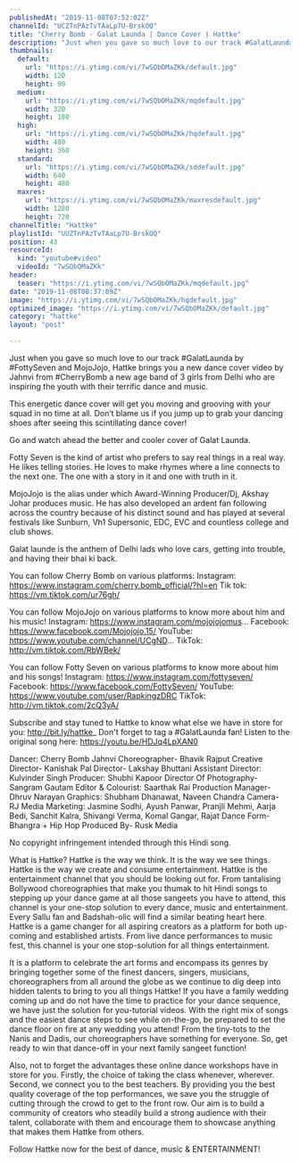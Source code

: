 ```yaml
---
publishedAt: "2019-11-08T07:52:02Z"
channelId: "UCZTnPAzTvTAaLp7U-BrskOQ"
title: "Cherry Bomb - Galat Launda | Dance Cover | Hattke"
description: "Just when you gave so much love to our track #GalatLaunda by #FottySeven and MojoJojo, Hattke brings you a new dance cover video by Jahnvi from #CherryBomb a new age band of 3 girls from Delhi who are inspiring the youth with their terrific dance and music. \n\nThis energetic dance cover will get you moving and grooving with your squad in no time at all. Don’t blame us if you jump up to grab your dancing shoes after seeing this scintillating dance cover! \n\nGo and watch ahead the better and cooler cover of Galat Launda.\n\nFotty Seven is the kind of artist who prefers to say real things in a real way. He likes telling stories. He loves to make rhymes where a line connects to the next one. The one with a story in it and one with truth in it. \n\nMojoJojo is the alias under which Award-Winning Producer/Dj, Akshay Johar produces music. He has also developed an ardent fan following across the country because of his distinct sound and has played at several festivals like Sunburn, Vh1 Supersonic, EDC, EVC and countless college and club shows.\n\nGalat launde is the anthem of Delhi lads who love cars, getting into trouble, and having their bhai ki back. \n\nYou can follow Cherry Bomb on various platforms:\nInstagram: https://www.instagram.com/cherry.bomb_official/?hl=en\nTik tok: https://vm.tiktok.com/ur76gh/\n\nYou can follow MojoJojo on various platforms to know more about him and his music! \nInstagram: https://www.instagram.com/mojojojomus...\nFacebook: https://www.facebook.com/Mojojojo.15/ \nYouTube: https://www.youtube.com/channel/UCgND...\nTikTok: http://vm.tiktok.com/RbWBek/\n\nYou can follow Fotty Seven on various platforms to know more about him and his songs! \nInstagram: https://www.instagram.com/fottyseven/\nFacebook: https://www.facebook.com/FottySeven/\nYouTube: https://www.youtube.com/user/RapkingzDRC\nTikTok: http://vm.tiktok.com/2cQ3yA/\n\nSubscribe and stay tuned to Hattke to know what else we have in store for you: http://bit.ly/hattke_\nDon't forget to tag a #GalatLaunda fan! Listen to the original song here:\nhttps://youtu.be/HDJq4LpXAN0\n\nDancer: Cherry Bomb Jahnvi\nChoreographer- Bhavik Rajput\nCreative Director- Kanishak Pal\nDirector- Lakshay Bhuttani\nAssistant Director: Kulvinder Singh\nProducer: Shubhi Kapoor\nDirector Of Photography- Sangram Gautam\nEditor & Colourist: Saarthak Rai\nProduction Manager- Dhruv Narayan\nGraphics: Shubham Dhanawat, Naveen Chandra\nCamera- RJ Media\nMarketing: Jasmine Sodhi, Ayush Panwar, Pranjli Mehmi, Aarja Bedi, Sanchit Kalra, Shivangi Verma, Komal Gangar, Rajat\nDance Form- Bhangra + Hip Hop\nProduced By- Rusk Media\n\nNo copyright infringement intended through this Hindi song.\n\nWhat is Hattke? \nHattke is the way we think. It is the way we see things. Hattke is the way we create and consume entertainment. Hattke is the entertainment channel that you should be looking out for. From tantalising Bollywood choreographies that make you thumak to hit Hindi songs to stepping up your dance game at all those sangeets you have to attend, this channel is your one-stop solution to every dance, music and entertainment. Every Sallu fan and Badshah-olic will find a similar beating heart here. Hattke is a game changer for all aspiring creators as a platform for both up-coming and established artists. From live dance performances to music fest, this channel is your one stop-solution for all things entertainment. \n\nIt is a platform to celebrate the art forms and encompass its genres by bringing together some of the finest dancers, singers, musicians, choreographers from all around the globe as we continue to dig deep into hidden talents to bring to you all things Hattke! If you have a family wedding coming up and do not have the time to practice for your dance sequence, we have just the solution for you-tutorial videos. With the right mix of songs and the easiest dance steps to see while on-the-go, be prepared to set the dance floor on fire at any wedding you attend! From the tiny-tots to the Nanis and Dadis, our choreographers have something for everyone. So, get ready to win that dance-off in your next family sangeet function! \n\nAlso, not to forget the advantages these online dance workshops have in store for you. Firstly, the choice of taking the class whenever, wherever. Second, we connect you to the best teachers. By providing you the best quality coverage of the top performances, we save you the struggle of cutting through the crowd to get to the front row. Our aim is to build a community of creators who steadily build a strong audience with their talent, collaborate with them and encourage them to showcase anything that makes them Hattke from others. \n\nFollow Hattke now for the best of dance, music & ENTERTAINMENT!"
thumbnails:
  default:
    url: "https://i.ytimg.com/vi/7wSQbOMaZKk/default.jpg"
    width: 120
    height: 90
  medium:
    url: "https://i.ytimg.com/vi/7wSQbOMaZKk/mqdefault.jpg"
    width: 320
    height: 180
  high:
    url: "https://i.ytimg.com/vi/7wSQbOMaZKk/hqdefault.jpg"
    width: 480
    height: 360
  standard:
    url: "https://i.ytimg.com/vi/7wSQbOMaZKk/sddefault.jpg"
    width: 640
    height: 480
  maxres:
    url: "https://i.ytimg.com/vi/7wSQbOMaZKk/maxresdefault.jpg"
    width: 1280
    height: 720
channelTitle: "Hattke"
playlistId: "UUZTnPAzTvTAaLp7U-BrskOQ"
position: 43
resourceId:
  kind: "youtube#video"
  videoId: "7wSQbOMaZKk"
header:
  teaser: "https://i.ytimg.com/vi/7wSQbOMaZKk/mqdefault.jpg"
date: "2019-11-08T08:37:09Z"
image: "https://i.ytimg.com/vi/7wSQbOMaZKk/hqdefault.jpg"
optimized_image: "https://i.ytimg.com/vi/7wSQbOMaZKk/default.jpg"
category: "hattke"
layout: "post"

---
```

Just when you gave so much love to our track #GalatLaunda by #FottySeven and MojoJojo, Hattke brings you a new dance cover video by Jahnvi from #CherryBomb a new age band of 3 girls from Delhi who are inspiring the youth with their terrific dance and music. 

This energetic dance cover will get you moving and grooving with your squad in no time at all. Don’t blame us if you jump up to grab your dancing shoes after seeing this scintillating dance cover! 

Go and watch ahead the better and cooler cover of Galat Launda.

Fotty Seven is the kind of artist who prefers to say real things in a real way. He likes telling stories. He loves to make rhymes where a line connects to the next one. The one with a story in it and one with truth in it. 

MojoJojo is the alias under which Award-Winning Producer/Dj, Akshay Johar produces music. He has also developed an ardent fan following across the country because of his distinct sound and has played at several festivals like Sunburn, Vh1 Supersonic, EDC, EVC and countless college and club shows.

Galat launde is the anthem of Delhi lads who love cars, getting into trouble, and having their bhai ki back. 

You can follow Cherry Bomb on various platforms:
Instagram: https://www.instagram.com/cherry.bomb_official/?hl=en
Tik tok: https://vm.tiktok.com/ur76gh/

You can follow MojoJojo on various platforms to know more about him and his music! 
Instagram: https://www.instagram.com/mojojojomus...
Facebook: https://www.facebook.com/Mojojojo.15/ 
YouTube: https://www.youtube.com/channel/UCgND...
TikTok: http://vm.tiktok.com/RbWBek/

You can follow Fotty Seven on various platforms to know more about him and his songs! 
Instagram: https://www.instagram.com/fottyseven/
Facebook: https://www.facebook.com/FottySeven/
YouTube: https://www.youtube.com/user/RapkingzDRC
TikTok: http://vm.tiktok.com/2cQ3yA/

Subscribe and stay tuned to Hattke to know what else we have in store for you: http://bit.ly/hattke_
Don't forget to tag a #GalatLaunda fan! Listen to the original song here:
https://youtu.be/HDJq4LpXAN0

Dancer: Cherry Bomb Jahnvi
Choreographer- Bhavik Rajput
Creative Director- Kanishak Pal
Director- Lakshay Bhuttani
Assistant Director: Kulvinder Singh
Producer: Shubhi Kapoor
Director Of Photography- Sangram Gautam
Editor & Colourist: Saarthak Rai
Production Manager- Dhruv Narayan
Graphics: Shubham Dhanawat, Naveen Chandra
Camera- RJ Media
Marketing: Jasmine Sodhi, Ayush Panwar, Pranjli Mehmi, Aarja Bedi, Sanchit Kalra, Shivangi Verma, Komal Gangar, Rajat
Dance Form- Bhangra + Hip Hop
Produced By- Rusk Media

No copyright infringement intended through this Hindi song.

What is Hattke? 
Hattke is the way we think. It is the way we see things. Hattke is the way we create and consume entertainment. Hattke is the entertainment channel that you should be looking out for. From tantalising Bollywood choreographies that make you thumak to hit Hindi songs to stepping up your dance game at all those sangeets you have to attend, this channel is your one-stop solution to every dance, music and entertainment. Every Sallu fan and Badshah-olic will find a similar beating heart here. Hattke is a game changer for all aspiring creators as a platform for both up-coming and established artists. From live dance performances to music fest, this channel is your one stop-solution for all things entertainment. 

It is a platform to celebrate the art forms and encompass its genres by bringing together some of the finest dancers, singers, musicians, choreographers from all around the globe as we continue to dig deep into hidden talents to bring to you all things Hattke! If you have a family wedding coming up and do not have the time to practice for your dance sequence, we have just the solution for you-tutorial videos. With the right mix of songs and the easiest dance steps to see while on-the-go, be prepared to set the dance floor on fire at any wedding you attend! From the tiny-tots to the Nanis and Dadis, our choreographers have something for everyone. So, get ready to win that dance-off in your next family sangeet function! 

Also, not to forget the advantages these online dance workshops have in store for you. Firstly, the choice of taking the class whenever, wherever. Second, we connect you to the best teachers. By providing you the best quality coverage of the top performances, we save you the struggle of cutting through the crowd to get to the front row. Our aim is to build a community of creators who steadily build a strong audience with their talent, collaborate with them and encourage them to showcase anything that makes them Hattke from others. 

Follow Hattke now for the best of dance, music & ENTERTAINMENT!